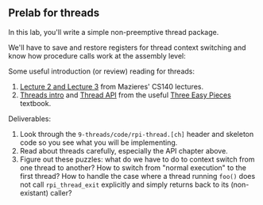 ## Prelab for threads

In this lab, you'll write a simple non-preemptive thread package.

We'll have to save and restore registers for thread context switching
and know how procedure calls work at the assembly level:

Some useful introduction (or review) reading for threads:
  1. [Lecture 2 and Lecture 3](https://www.scs.stanford.edu/18wi-cs140/notes/) from Mazieres'
     CS140 lectures.
  2. [Threads intro](http://pages.cs.wisc.edu/~remzi/OSTEP/threads-intro.pdf)
     and [Thread API](http://pages.cs.wisc.edu/~remzi/OSTEP/threads-api.pdf)
     from the useful [Three Easy Pieces](http://pages.cs.wisc.edu/~remzi/OSTEP/#book-chapters)
     textbook.

Deliverables:
  1. Look through the `9-threads/code/rpi-thread.[ch]` header and skeleton code
     so you see what you will be implementing.
  2. Read about threads carefully, especially the API chapter above.  
  3. Figure out these puzzles: what do we have to do to context
     switch from one thread to another?  How to switch from "normal
     execution" to the first thread?  How to handle the case where a
     thread running `foo()` does not call `rpi_thread_exit` explicitly
     and simply returns back to its (non-existant) caller?
